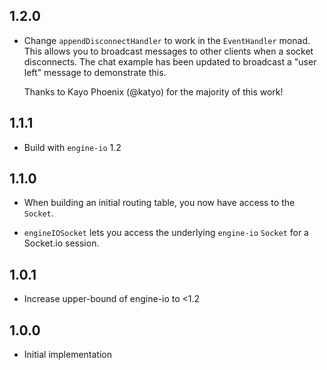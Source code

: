 ## 1.2.0

* Change `appendDisconnectHandler` to work in the `EventHandler` monad. This
  allows you to broadcast messages to other clients when a socket disconnects.
  The chat example has been updated to broadcast a "user left" message to
  demonstrate this.

  Thanks to Kayo Phoenix (@katyo) for the majority of this work!

## 1.1.1

* Build with `engine-io` 1.2

## 1.1.0

* When building an initial routing table, you now have access to the `Socket`.

* `engineIOSocket` lets you access the underlying `engine-io` `Socket` for a
  Socket.io session.

## 1.0.1

* Increase upper-bound of engine-io to <1.2

## 1.0.0

* Initial implementation
